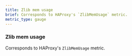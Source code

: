```yaml
---
title: Zlib mem usage
brief: Corresponds to HAProxy's `ZlibMemUsage` metric.
metric_type: gauge
---
```

### Zlib mem usage

Corresponds to HAProxy's `ZlibMemUsage` metric.
